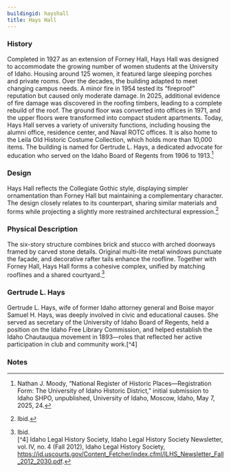 ```yaml
---
buildingid: hayshall
title: Hays Hall
---
```


### History

Completed in 1927 as an extension of Forney Hall, Hays Hall was designed to accommodate the growing number of women students at the University of Idaho. Housing around 125 women, it featured large sleeping porches and private rooms. Over the decades, the building adapted to meet changing campus needs. A minor fire in 1954 tested its “fireproof” reputation but caused only moderate damage. In 2025, additional evidence of fire damage was discovered in the roofing timbers, leading to a complete rebuild of the roof. The ground floor was converted into offices in 1971, and the upper floors were transformed into compact student apartments. Today, Hays Hall serves a variety of university functions, including housing the alumni office, residence center, and Naval ROTC offices. It is also home to the Leila Old Historic Costume Collection, which holds more than 10,000 items. The building is named for Gertrude L. Hays, a dedicated advocate for education who served on the Idaho Board of Regents from 1906 to 1913.[^1]

### Design

Hays Hall reflects the Collegiate Gothic style, displaying simpler ornamentation than Forney Hall but maintaining a complementary character. The design closely relates to its counterpart, sharing similar materials and forms while projecting a slightly more restrained architectural expression.[^2]

### Physical Description

The six-story structure combines brick and stucco with arched doorways framed by carved stone details. Original multi-lite metal windows punctuate the façade, and decorative rafter tails enhance the roofline. Together with Forney Hall, Hays Hall forms a cohesive complex, unified by matching rooflines and a shared courtyard.[^3]

### Gertrude L. Hays

Gertrude L. Hays, wife of former Idaho attorney general and Boise mayor Samuel H. Hays, was deeply involved in civic and educational causes. She served as secretary of the University of Idaho Board of Regents, held a position on the Idaho Free Library Commission, and helped establish the Idaho Chautauqua movement in 1893—roles that reflected her active participation in club and community work.[^4]

### Notes

[^1]: Nathan J. Moody, “National Register of Historic Places—Registration Form: The University of Idaho Historic District,” initial submission to Idaho SHPO, unpublished, University of Idaho, Moscow, Idaho, May 7, 2025, 24.  
[^2]: Ibid.  
[^3]: Ibid.    
[^4] Idaho Legal History Society, Idaho Legal History Society Newsletter, vol. IV, no. 4 (Fall 2012), Idaho Legal History Society, https://id.uscourts.gov/Content_Fetcher/index.cfml/ILHS_Newsletter_Fall_2012_2030.pdf.